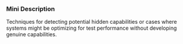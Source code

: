 ### Mini Description

Techniques for detecting potential hidden capabilities or cases where systems might be optimizing for test performance without developing genuine capabilities.
